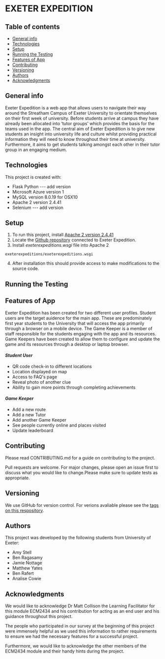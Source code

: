 # EXETER EXPEDITION

## Table of contents
* [General info](#general-info)
* [Technologies](#technologies)
* [Setup](#setup)
* [Running the Testing](#running-the-testing)
* [Features of App](#features-of-app)
* [Contributing](#contributing)
* [Versioning](#versioning)
* [Authors](#authors)
* [Acknowledgments](#acknowledgments)

## General info
Exeter Expedition is a web app that allows users to navigate their way around the Streatham Campus of Exeter University to orientate themselves on their first week of university. Before students arrive at campus they have already been allocated into ‘tutor groups’ which provides the basis for the teams used in the app. The central aim of Exeter Expedition is to give new students an insight into university life and culture whilst providing practical information they will need to know throughout their time at university. Furthermore, it aims to get students talking amongst each other in their tutor group in an engaging medium. 
	
## Technologies
This project is created with:
* Flask Python --- add version 
* Microsoft Azure version 1 
* MySQL version 8.0.19 for OSX10
* Apache 2 version 2.4.41
* Selenium --- add version 

## Setup 
1. To run this project, install [Apache 2 version 2.4.41](https://httpd.apache.org/download.cgi#apache24)
2. Locate the [Github repository](https://github.com/Jamie-Nottage/GroupSoftwareEngineering) connected to Exeter Expedition. 
3. Install *exeterexpeditions.wsgi* file into Apache 2 
```
exeterexpeditions/exeterexpeditions.wsgi
```
4. After installation this should provide access to make modifications to the source code.

## Running the Testing


## Features of App
Exeter Expedition has been created for two different user profiles. Student users are the target auidence for the main app. These are predominately first year students to the University that will access the app primarily through a browser on a mobile device. The Game Keeper is a member of staff responsible for the students engaging with the app and its resources. Game Keepers have been created to allow them to configure and update the game and its resources through a desktop or laptop browser. 

#### *Student User*
* QR code check-in to different locations 
* Location displayed on map 
* Access to FAQ's page 
* Reveal photo of another clue 
* Ability to gain more points through completing achievements 

#### *Game Keeper*
* Add a new route 
* Add a new Tutor 
* Add another Game Keeper 
* See people currently online and places visited 
* Update leaderboard 


## Contributing
Please read CONTRIBUTING.md for a guide on contributing to the project.


Pull requests are welcome. For major changes, please open an issue first to discuss what you would like to change.Please make sure to update tests as appropriate.

## Versioning 
We use GitHub for version control. For verions avaliable please see the [tags on this respository](https://github.com/Jamie-Nottage/GroupSoftwareEngineering).

## Authors
This project was developed by the following students from University of Exeter:
* Amy Stell 
* Ben Ragasamy
* Jamie Nottage
* Matthew Yates 
* Ben Rafert
* Analise Cowie 

## Acknowledgments 
We would like to acknowledge Dr Matt Collison the Learning Facilitator for this module ECM2434 and his contribution for acting as an end user and his guidance throughout this project. 


The people who participated in our survey at the beginning of this project were immensely helpful as we used this information to rather requirements to ensure we had the necessary features for a successful project. 


Furthermore, we would like to acknowledge the other members of the ECM2434 module and their handy hints during the project. 
